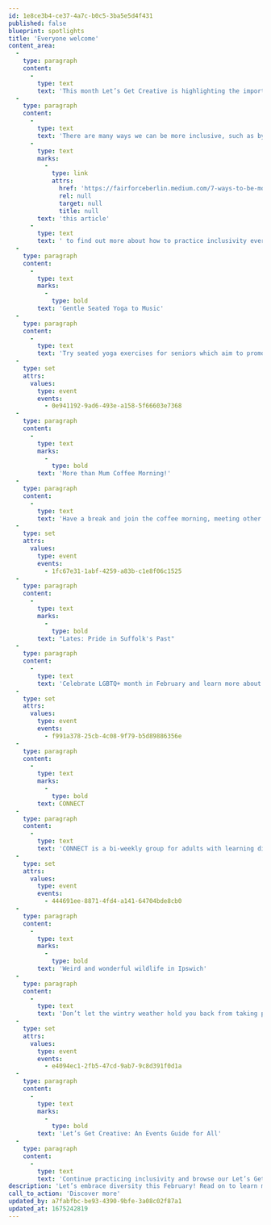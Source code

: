 ```yaml
---
id: 1e8ce3b4-ce37-4a7c-b0c5-3ba5e5d4f431
published: false
blueprint: spotlights
title: 'Everyone welcome'
content_area:
  -
    type: paragraph
    content:
      -
        type: text
        text: 'This month Let’s Get Creative is highlighting the importance of inclusivity, celebrating our similarities and most importantly our differences. Creating equal opportunities for people of diverse backgrounds, abilities, and lifestyles, is vital to make people feel welcome, and give them a sense of belonging.'
  -
    type: paragraph
    content:
      -
        type: text
        text: 'There are many ways we can be more inclusive, such as by challenging stereotypes and avoiding assumptions, but you can read '
      -
        type: text
        marks:
          -
            type: link
            attrs:
              href: 'https://fairforceberlin.medium.com/7-ways-to-be-more-inclusive-in-your-everyday-life-9af5ee018372'
              rel: null
              target: null
              title: null
        text: 'this article'
      -
        type: text
        text: ' to find out more about how to practice inclusivity every day. Read on to find out more about a range of free and low-cost activities for everyone.'
  -
    type: paragraph
    content:
      -
        type: text
        marks:
          -
            type: bold
        text: 'Gentle Seated Yoga to Music'
  -
    type: paragraph
    content:
      -
        type: text
        text: 'Try seated yoga exercises for seniors which aim to promote self-care and wellbeing in a gentle and controlled manner. Additional sessions run online for those wishing to do the sessions from home.'
  -
    type: set
    attrs:
      values:
        type: event
        events:
          - 0e941192-9ad6-493e-a158-5f66603e7368
  -
    type: paragraph
    content:
      -
        type: text
        marks:
          -
            type: bold
        text: 'More than Mum Coffee Morning!'
  -
    type: paragraph
    content:
      -
        type: text
        text: 'Have a break and join the coffee morning, meeting other mums in a supportive and friendly environment. This is a fantastic opportunity for mums to get together, exchange advice and relax from their bustling life.'
  -
    type: set
    attrs:
      values:
        type: event
        events:
          - 1fc67e31-1abf-4259-a83b-c1e8f06c1525
  -
    type: paragraph
    content:
      -
        type: text
        marks:
          -
            type: bold
        text: "Lates: Pride in Suffolk's Past"
  -
    type: paragraph
    content:
      -
        type: text
        text: 'Celebrate LGBTQ+ month in February and learn more about the history of the LGBTQ+ community in Suffolk. Come along, have interesting conversations, and meet new people at this insightful event.'
  -
    type: set
    attrs:
      values:
        type: event
        events:
          - f991a378-25cb-4c08-9f79-b5d89886356e
  -
    type: paragraph
    content:
      -
        type: text
        marks:
          -
            type: bold
        text: CONNECT
  -
    type: paragraph
    content:
      -
        type: text
        text: 'CONNECT is a bi-weekly group for adults with learning difficulties that wish to explore nature and go on walks in the beautiful scenery of Lackford Lakes. Each session will involve a leisurely walk, followed by a nature sensory activity.'
  -
    type: set
    attrs:
      values:
        type: event
        events:
          - 444691ee-8871-4fd4-a141-64704bde8cb0
  -
    type: paragraph
    content:
      -
        type: text
        marks:
          -
            type: bold
        text: 'Weird and wonderful wildlife in Ipswich'
  -
    type: paragraph
    content:
      -
        type: text
        text: 'Don’t let the wintry weather hold you back from taking part in discovering nature in Ipswich. Take your little ones on a little adventure and try and find some strange but extraordinary wildlife.'
  -
    type: set
    attrs:
      values:
        type: event
        events:
          - e4094ec1-2fb5-47cd-9ab7-9c8d391f0d1a
  -
    type: paragraph
    content:
      -
        type: text
        marks:
          -
            type: bold
        text: 'Let’s Get Creative: An Events Guide for All'
  -
    type: paragraph
    content:
      -
        type: text
        text: 'Continue practicing inclusivity and browse our Let’s Get Creative listings to find a variety of free and low-cost events happening for all ages and communities. '
description: 'Let’s embrace diversity this February! Read on to learn more about inclusive events happening in Suffolk, there is something for everyone!'
call_to_action: 'Discover more'
updated_by: a7fabfbc-be93-4390-9bfe-3a08c02f87a1
updated_at: 1675242819
---
```

